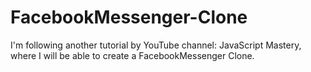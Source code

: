 # FacebookMessenger-Clone
I'm following another tutorial by YouTube channel: JavaScript Mastery, where I will be able to create a FacebookMessenger Clone.
